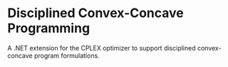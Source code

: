 # Disciplined Convex-Concave Programming
A .NET extension for the CPLEX optimizer to support disciplined convex-concave program formulations.
